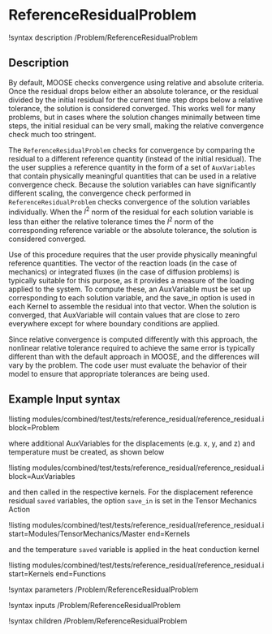 # ReferenceResidualProblem

!syntax description /Problem/ReferenceResidualProblem

## Description

By default, MOOSE checks convergence using relative and absolute criteria. Once the residual drops
below either an absolute tolerance, or the residual divided by the initial residual for the current
time step drops below a relative tolerance, the solution is considered converged. This works well for
many problems, but in cases where the solution changes minimally between time steps, the initial
residual can be very small, making the relative convergence check much too stringent.

The `ReferenceResidualProblem` checks for convergence by comparing the residual to a different
reference quantity (instead of the initial residual). The the user supplies a reference quantity in
the form of a set of `AuxVariables` that contain physically meaningful quantities that can be used in
a relative convergence check. Because the solution variables can have significantly different
scaling, the convergence check performed in `ReferenceResidualProblem` checks convergence of the
solution variables individually. When the $l^2$ norm of the residual for each solution variable is
less than either the relative tolerance times the $l^2$ norm of the corresponding reference variable
or the absolute tolerance, the solution is considered converged.

Use of this procedure requires that the user provide physically meaningful reference quantities. The
vector of the reaction loads (in the case of mechanics) or integrated fluxes (in the case of
diffusion problems) is typically suitable for this purpose, as it provides a measure of the loading
applied to the system. To compute these, an AuxVariable must be set up corresponding to each solution
variable, and the save_in option is used in each Kernel to assemble the residual into that
vector. When the solution is converged, that AuxVariable will contain values that are close to zero
everywhere except for where boundary conditions are applied.

Since relative convergence is computed differently with this approach, the nonlinear relative
tolerance required to achieve the same error is typically different than with the default approach in
MOOSE, and the differences will vary by the problem. The code user must evaluate the behavior of
their model to ensure that appropriate tolerances are being used.

## Example Input syntax

!listing modules/combined/test/tests/reference_residual/reference_residual.i block=Problem

where additional AuxVariables for the displacements (e.g. x, y, and z) and temperature must be
created, as shown below

!listing modules/combined/test/tests/reference_residual/reference_residual.i block=AuxVariables

and then called in the respective kernels. For the displacement reference residual `saved` variables,
the option `save_in` is set in the Tensor Mechanics Action

!listing modules/combined/test/tests/reference_residual/reference_residual.i start=Modules/TensorMechanics/Master end=Kernels

and the temperature `saved` variable is applied in the heat conduction kernel

!listing modules/combined/test/tests/reference_residual/reference_residual.i start=Kernels end=Functions

!syntax parameters /Problem/ReferenceResidualProblem

!syntax inputs /Problem/ReferenceResidualProblem

!syntax children /Problem/ReferenceResidualProblem
